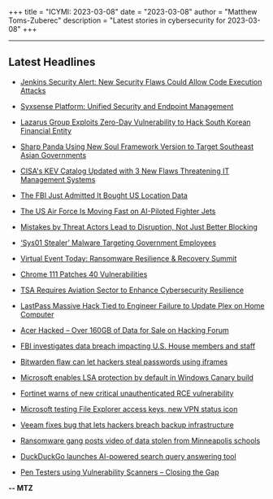 +++
title = "ICYMI: 2023-03-08"
date = "2023-03-08"
author = "Matthew Toms-Zuberec"
description = "Latest stories in cybersecurity for 2023-03-08"
+++

---------------------------------------------------------------------------
## Latest Headlines
- [Jenkins Security Alert: New Security Flaws Could Allow Code Execution Attacks](https://thehackernews.com/2023/03/jenkins-security-alert-new-security.html)

- [Syxsense Platform: Unified Security and Endpoint Management](https://thehackernews.com/2023/03/syxsense-platform-unified-security-and.html)

- [Lazarus Group Exploits Zero-Day Vulnerability to Hack South Korean Financial Entity](https://thehackernews.com/2023/03/lazarus-group-exploits-zero-day.html)

- [Sharp Panda Using New Soul Framework Version to Target Southeast Asian Governments](https://thehackernews.com/2023/03/sharp-panda-using-new-soul-framework.html)

- [CISA's KEV Catalog Updated with 3 New Flaws Threatening IT Management Systems](https://thehackernews.com/2023/03/cisas-kev-catalog-updated-with-3-new.html)

- [The FBI Just Admitted It Bought US Location Data](https://www.wired.com/story/fbi-purchase-location-data-wray-senate/)

- [The US Air Force Is Moving Fast on AI-Piloted Fighter Jets](https://www.wired.com/story/us-air-force-skyborg-vista-ai-fighter-jets/)

- [Mistakes by Threat Actors Lead to Disruption, Not Just Better Blocking](https://www.securityweek.com/mistakes-by-threat-actors-lead-to-disruption-not-just-better-blocking/)

- [‘Sys01 Stealer’ Malware Targeting Government Employees](https://www.securityweek.com/sys01-stealer-malware-targeting-government-employees/)

- [Virtual Event Today: Ransomware Resilience & Recovery Summit](https://www.securityweek.com/virtual-event-tomorrow-ransomware-resilience-recovery-summit/)

- [Chrome 111 Patches 40 Vulnerabilities](https://www.securityweek.com/chrome-111-patches-40-vulnerabilities/)

- [TSA Requires Aviation Sector to Enhance Cybersecurity Resilience](https://www.securityweek.com/tsa-requires-aviation-sector-to-enhance-cybersecurity-resilience/)

- [LastPass Massive Hack Tied to Engineer Failure to Update Plex on Home Computer](https://cybersecuritynews.com/lastpass-massive-hack/)

- [Acer Hacked – Over 160GB of Data for Sale on Hacking Forum](https://cybersecuritynews.com/acer-hacked/)

- [FBI investigates data breach impacting U.S. House members and staff](https://www.bleepingcomputer.com/news/security/fbi-investigates-data-breach-impacting-us-house-members-and-staff/)

- [Bitwarden flaw can let hackers steal passwords using iframes](https://www.bleepingcomputer.com/news/security/bitwarden-flaw-can-let-hackers-steal-passwords-using-iframes/)

- [Microsoft enables LSA protection by default in Windows Canary build](https://www.bleepingcomputer.com/news/microsoft/microsoft-enables-lsa-protection-by-default-in-windows-canary-build/)

- [Fortinet warns of new critical unauthenticated RCE vulnerability](https://www.bleepingcomputer.com/news/security/fortinet-warns-of-new-critical-unauthenticated-rce-vulnerability/)

- [Microsoft testing File Explorer access keys, new VPN status icon](https://www.bleepingcomputer.com/news/microsoft/microsoft-testing-file-explorer-access-keys-new-vpn-status-icon/)

- [Veeam fixes bug that lets hackers breach backup infrastructure](https://www.bleepingcomputer.com/news/security/veeam-fixes-bug-that-lets-hackers-breach-backup-infrastructure/)

- [Ransomware gang posts video of data stolen from Minneapolis schools](https://www.bleepingcomputer.com/news/security/ransomware-gang-posts-video-of-data-stolen-from-minneapolis-schools/)

- [DuckDuckGo launches AI-powered search query answering tool](https://www.bleepingcomputer.com/news/security/duckduckgo-launches-ai-powered-search-query-answering-tool/)

- [Pen Testers using Vulnerability Scanners – Closing the Gap](https://www.bleepingcomputer.com/news/security/pen-testers-using-vulnerability-scanners-closing-the-gap/)

**-- MTZ**